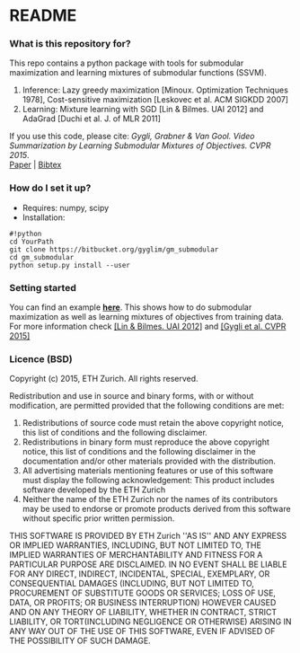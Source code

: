 # README #


### What is this repository for? ###
This repo contains a python package with tools for submodular maximization and learning mixtures of submodular functions (SSVM).

1. Inference: Lazy greedy maximization [Minoux. Optimization Techniques 1978], Cost-sensitive maximization [Leskovec et al. ACM SIGKDD 2007]
2. Learning: Mixture learning with SGD [Lin & Bilmes. UAI 2012] and AdaGrad [Duchi et al. J. of MLR 2011]

If you use this code, please cite: *Gygli, Grabner & Van Gool. Video Summarization by Learning Submodular Mixtures of Objectives. CVPR 2015*.  
[Paper](http://www.vision.ee.ethz.ch/~gyglim/vsum_struct/GygliCVPR15_vsum_struct.pdf) | [Bibtex](http://www.vision.ee.ethz.ch/~gyglim/vsum_struct/bibtex_cvpr2015.txt)

### How do I set it up? ###

* Requires: numpy, scipy
* Installation:
```
#!python
cd YourPath
git clone https://bitbucket.org/gyglim/gm_submodular
cd gm_submodular
python setup.py install --user

```


### Setting started ###
You can find an example [**here**](http://www.vision.ee.ethz.ch/~gyglim/gm_submodular/gm_submodular_usage.html).
This shows how to do submodular maximization as well as learning mixtures of objectives from training data.  
For more information check [[Lin & Bilmes. UAI 2012]](http://arxiv.org/pdf/1210.4871) and [[Gygli et al. CVPR 2015]](http://www.vision.ee.ethz.ch/~gyglim/vsum_struct/GygliCVPR15_vsum_struct.pdf)

### Licence (BSD) ###
Copyright (c) 2015, ETH Zurich. All rights reserved.

Redistribution and use in source and binary forms, with or without
modification, are permitted provided that the following conditions are met:

1. Redistributions of source code must retain the above copyright notice, this list of conditions and the following disclaimer.
2. Redistributions in binary form must reproduce the above copyright notice, this list of conditions and the following disclaimer in the documentation and/or other materials provided with the distribution.
3. All advertising materials mentioning features or use of this software must display the following acknowledgement: This product includes software developed by the ETH Zurich
4. Neither the name of the ETH Zurich nor the names of its contributors may be used to endorse or promote products derived from this software without specific prior written permission.

THIS SOFTWARE IS PROVIDED BY ETH Zurich ''AS IS'' AND ANY EXPRESS OR IMPLIED WARRANTIES, INCLUDING, BUT NOT LIMITED TO, THE IMPLIED WARRANTIES OF MERCHANTABILITY AND FITNESS FOR A PARTICULAR PURPOSE ARE DISCLAIMED. IN NO EVENT SHALL <COPYRIGHT HOLDER> BE LIABLE FOR ANY DIRECT, INDIRECT, INCIDENTAL, SPECIAL, EXEMPLARY, OR CONSEQUENTIAL DAMAGES (INCLUDING, BUT NOT LIMITED TO, PROCUREMENT OF SUBSTITUTE GOODS OR SERVICES; LOSS OF USE, DATA, OR PROFITS; OR BUSINESS INTERRUPTION) HOWEVER CAUSED AND ON ANY THEORY OF LIABILITY, WHETHER IN CONTRACT, STRICT LIABILITY, OR TORT(INCLUDING NEGLIGENCE OR OTHERWISE) ARISING IN ANY WAY OUT OF THE USE OF THIS
SOFTWARE, EVEN IF ADVISED OF THE POSSIBILITY OF SUCH DAMAGE.